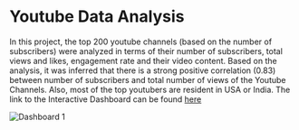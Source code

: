 # Youtube Data Analysis
In this project, the top 200 youtube channels (based on the number of subscribers) were analyzed in terms of their number of subscribers, total views and likes, engagement rate and their video content. 
Based on the analysis, it was inferred that there is a strong positive correlation (0.83) between number of subscribers and total number of views of the Youtube Channels. Also, most of the top youtubers are resident in USA or India. 
The link to the Interactive Dashboard can be found [here](https://public.tableau.com/app/profile/margaret.awojide/viz/Top200YoutubersDashboard/Dashboard1)

![Dashboard 1](https://user-images.githubusercontent.com/49078266/182654380-d30f7dc0-22ed-4b7f-bba5-1b8aa02b1869.png)
